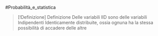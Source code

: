 #Probabilità_e_statistica 

>[!Definizione]  Definizione
>Delle variabili IID sono delle variabili Indipendenti Identicamente distribuite, ossia ognuna ha la stessa possibilità di accadere delle altre